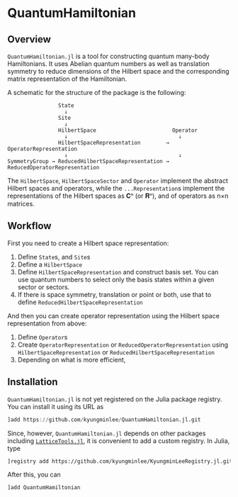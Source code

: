 # QuantumHamiltonian

## Overview

`QuantumHamiltonian.jl` is a tool for constructing quantum many-body Hamiltonians.
It uses Abelian quantum numbers as well as translation symmetry to reduce dimensions
of the Hilbert space and the corresponding matrix representation of the Hamiltonian.

A schematic for the structure of the package is the following:
```
                State
                  ↓
                Site
                  ↓
                HilbertSpace                        Operator
                  ↓                                   ↓
                HilbertSpaceRepresentation        → OperatorRepresentation
                  ↓                                   ↓
SymmetryGroup → ReducedHilbertSpaceRepresentation → ReducedOperatorRepresentation
```

The `HilbertSpace`, `HilbertSpaceSector` and `Operator` implement the abstract
Hilbert spaces and operators, while the `...Representation`s implement the representations
of the Hilbert spaces as 𝐂ⁿ (or 𝐑ⁿ), and of operators as n×n matrices.

## Workflow

First you need to create a Hilbert space representation:
1. Define `State`s, and `Site`s
1. Define a `HilbertSpace`
2. Define `HilbertSpaceRepresentation` and construct basis set. You can use quantum numbers to select only the basis states within a given sector or sectors.
3. If there is space symmetry, translation or point or both, use that to define `ReducedHilbertSpaceRepresentation`

And then you can create operator representation using the Hilbert space representation from above:
1. Define `Operator`s
1. Create `OperatorRepresentation` or `ReducedOperatorRepresentation` using `HilbertSpaceRepresentation` or `ReducedHilbertSpaceRepresentation`
1. Depending on what is more efficient,

## Installation

`QuantumHamiltonian.jl` is not yet registered on the Julia package registry. You
can install it using its URL as
```julia
]add https://github.com/kyungminlee/QuantumHamiltonian.jl.git
```
Since, however, `QuantumHamiltonian.jl` depends on other packages including [`LatticeTools.jl`](https://github.com/kyungminlee/LatticeTools.jl), it is convenient to add a custom registry.
In Julia, type
```sh
]registry add https://github.com/kyungminlee/KyungminLeeRegistry.jl.git
```
After this, you can
```julia
]add QuantumHamiltonian
```
